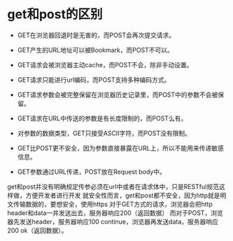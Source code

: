# get和post的区别
- GET在浏览器回退时是无害的，而POST会再次提交请求。

- GET产生的URL地址可以被Bookmark，而POST不可以。
- GET请求会被浏览器主动cache，而POST不会，除非手动设置。
- GET请求只能进行url编码，而POST支持多种编码方式。
- GET请求参数会被完整保留在浏览器历史记录里，而POST中的参数不会被保留。
- GET请求在URL中传送的参数是有长度限制的，而POST么有。
- 对参数的数据类型，GET只接受ASCII字符，而POST没有限制。
- GET比POST更不安全，因为参数直接暴露在URL上，所以不能用来传递敏感信息。
- GET参数通过URL传递，POST放在Request body中。


get和post并没有明确规定传参必须在url中或者在请求体中，只是RESTful规范这样做，方便开发者进行开发
就安全性而言，get和post都不安全，因为http就是明文传输数据的，要想安全，使用https
对于GET方式的请求，浏览器会把http header和data一并发送出去，服务器响应200（返回数据）
而对于POST，浏览器先发送header，服务器响应100 continue，浏览器再发送data，服务器响应200 ok（返回数据）。
